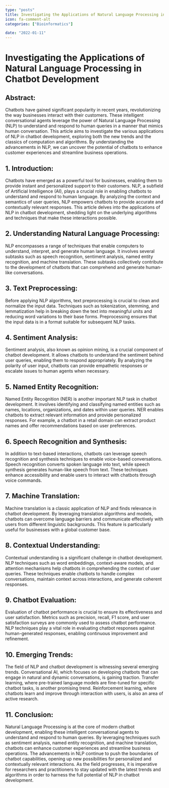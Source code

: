 ```yaml
---
type: "posts"
title: Investigating the Applications of Natural Language Processing in Chatbot Development
icon: fa-comment-alt
categories: ["Bioinformatics"]

date: "2022-01-11"
---
```




# Investigating the Applications of Natural Language Processing in Chatbot Development

## Abstract:
Chatbots have gained significant popularity in recent years, revolutionizing the way businesses interact with their customers. These intelligent conversational agents leverage the power of Natural Language Processing (NLP) to understand and respond to human queries in a manner that mimics human conversation. This article aims to investigate the various applications of NLP in chatbot development, exploring both the new trends and the classics of computation and algorithms. By understanding the advancements in NLP, we can uncover the potential of chatbots to enhance customer experiences and streamline business operations.

## 1. Introduction:
Chatbots have emerged as a powerful tool for businesses, enabling them to provide instant and personalized support to their customers. NLP, a subfield of Artificial Intelligence (AI), plays a crucial role in enabling chatbots to understand and respond to human language. By analyzing the context and semantics of user queries, NLP empowers chatbots to provide accurate and contextually relevant responses. This article delves into the applications of NLP in chatbot development, shedding light on the underlying algorithms and techniques that make these interactions possible.

## 2. Understanding Natural Language Processing:
NLP encompasses a range of techniques that enable computers to understand, interpret, and generate human language. It involves several subtasks such as speech recognition, sentiment analysis, named entity recognition, and machine translation. These subtasks collectively contribute to the development of chatbots that can comprehend and generate human-like conversations.

## 3. Text Preprocessing:
Before applying NLP algorithms, text preprocessing is crucial to clean and normalize the input data. Techniques such as tokenization, stemming, and lemmatization help in breaking down the text into meaningful units and reducing word variations to their base forms. Preprocessing ensures that the input data is in a format suitable for subsequent NLP tasks.

## 4. Sentiment Analysis:
Sentiment analysis, also known as opinion mining, is a crucial component of chatbot development. It allows chatbots to understand the sentiment behind user queries, enabling them to respond appropriately. By analyzing the polarity of user input, chatbots can provide empathetic responses or escalate issues to human agents when necessary.

## 5. Named Entity Recognition:
Named Entity Recognition (NER) is another important NLP task in chatbot development. It involves identifying and classifying named entities such as names, locations, organizations, and dates within user queries. NER enables chatbots to extract relevant information and provide personalized responses. For example, a chatbot in a retail domain can extract product names and offer recommendations based on user preferences.

## 6. Speech Recognition and Synthesis:
In addition to text-based interactions, chatbots can leverage speech recognition and synthesis techniques to enable voice-based conversations. Speech recognition converts spoken language into text, while speech synthesis generates human-like speech from text. These techniques enhance accessibility and enable users to interact with chatbots through voice commands.

## 7. Machine Translation:
Machine translation is a classic application of NLP and finds relevance in chatbot development. By leveraging translation algorithms and models, chatbots can overcome language barriers and communicate effectively with users from different linguistic backgrounds. This feature is particularly useful for businesses with a global customer base.

## 8. Contextual Understanding:
Contextual understanding is a significant challenge in chatbot development. NLP techniques such as word embeddings, context-aware models, and attention mechanisms help chatbots in comprehending the context of user queries. These techniques enable chatbots to handle complex conversations, maintain context across interactions, and generate coherent responses.

## 9. Chatbot Evaluation:
Evaluation of chatbot performance is crucial to ensure its effectiveness and user satisfaction. Metrics such as precision, recall, F1 score, and user satisfaction surveys are commonly used to assess chatbot performance. NLP techniques play a vital role in evaluating chatbot responses against human-generated responses, enabling continuous improvement and refinement.

## 10. Emerging Trends:
The field of NLP and chatbot development is witnessing several emerging trends. Conversational AI, which focuses on developing chatbots that can engage in natural and dynamic conversations, is gaining traction. Transfer learning, where pre-trained language models are fine-tuned for specific chatbot tasks, is another promising trend. Reinforcement learning, where chatbots learn and improve through interaction with users, is also an area of active research.

## 11. Conclusion:
Natural Language Processing is at the core of modern chatbot development, enabling these intelligent conversational agents to understand and respond to human queries. By leveraging techniques such as sentiment analysis, named entity recognition, and machine translation, chatbots can enhance customer experiences and streamline business operations. The advancements in NLP continue to push the boundaries of chatbot capabilities, opening up new possibilities for personalized and contextually relevant interactions. As the field progresses, it is imperative for researchers and practitioners to stay updated with the latest trends and algorithms in order to harness the full potential of NLP in chatbot development.